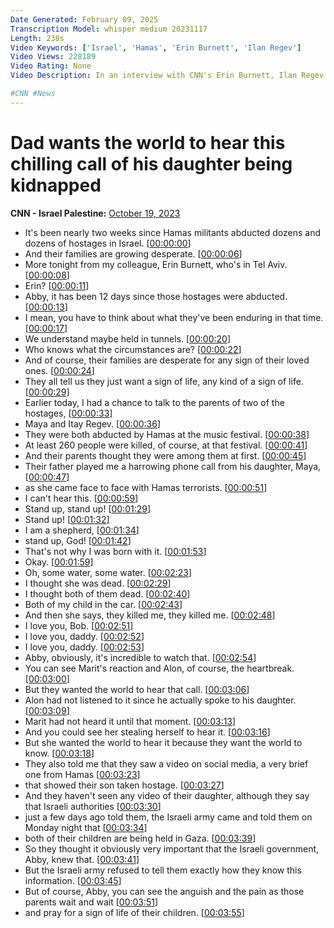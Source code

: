 ```yaml
---
Date Generated: February 09, 2025
Transcription Model: whisper medium 20231117
Length: 238s
Video Keywords: ['Israel', 'Hamas', 'Erin Burnett', 'Ilan Regev']
Video Views: 228189
Video Rating: None
Video Description: In an interview with CNN's Erin Burnett, Ilan Regev plays a heartbreaking call he received from his daughter, Maya, as she and her brother Itay were being kidnapped by Hamas.

#CNN #News
---
```


# Dad wants the world to hear this chilling call of his daughter being kidnapped
**CNN - Israel Palestine:** [October 19, 2023](https://www.youtube.com/watch?v=zW76wr0SA3E)
*  It's been nearly two weeks since Hamas militants abducted dozens and dozens of hostages in Israel. [[00:00:00](https://www.youtube.com/watch?v=zW76wr0SA3E&t=0.0s)]
*  And their families are growing desperate. [[00:00:06](https://www.youtube.com/watch?v=zW76wr0SA3E&t=6.28s)]
*  More tonight from my colleague, Erin Burnett, who's in Tel Aviv. [[00:00:08](https://www.youtube.com/watch?v=zW76wr0SA3E&t=8.16s)]
*  Erin? [[00:00:11](https://www.youtube.com/watch?v=zW76wr0SA3E&t=11.16s)]
*  Abby, it has been 12 days since those hostages were abducted. [[00:00:13](https://www.youtube.com/watch?v=zW76wr0SA3E&t=13.36s)]
*  I mean, you have to think about what they've been enduring in that time. [[00:00:17](https://www.youtube.com/watch?v=zW76wr0SA3E&t=17.0s)]
*  We understand maybe held in tunnels. [[00:00:20](https://www.youtube.com/watch?v=zW76wr0SA3E&t=20.44s)]
*  Who knows what the circumstances are? [[00:00:22](https://www.youtube.com/watch?v=zW76wr0SA3E&t=22.44s)]
*  And of course, their families are desperate for any sign of their loved ones. [[00:00:24](https://www.youtube.com/watch?v=zW76wr0SA3E&t=24.72s)]
*  They all tell us they just want a sign of life, any kind of a sign of life. [[00:00:29](https://www.youtube.com/watch?v=zW76wr0SA3E&t=29.2s)]
*  Earlier today, I had a chance to talk to the parents of two of the hostages, [[00:00:33](https://www.youtube.com/watch?v=zW76wr0SA3E&t=33.28s)]
*  Maya and Itay Regev. [[00:00:36](https://www.youtube.com/watch?v=zW76wr0SA3E&t=36.92s)]
*  They were both abducted by Hamas at the music festival. [[00:00:38](https://www.youtube.com/watch?v=zW76wr0SA3E&t=38.76s)]
*  At least 260 people were killed, of course, at that festival. [[00:00:41](https://www.youtube.com/watch?v=zW76wr0SA3E&t=41.88s)]
*  And their parents thought they were among them at first. [[00:00:45](https://www.youtube.com/watch?v=zW76wr0SA3E&t=45.56s)]
*  Their father played me a harrowing phone call from his daughter, Maya, [[00:00:47](https://www.youtube.com/watch?v=zW76wr0SA3E&t=47.879999999999995s)]
*  as she came face to face with Hamas terrorists. [[00:00:51](https://www.youtube.com/watch?v=zW76wr0SA3E&t=51.84s)]
*  I can't hear this. [[00:00:59](https://www.youtube.com/watch?v=zW76wr0SA3E&t=59.16s)]
*  Stand up, stand up! [[00:01:29](https://www.youtube.com/watch?v=zW76wr0SA3E&t=89.36s)]
*  Stand up! [[00:01:32](https://www.youtube.com/watch?v=zW76wr0SA3E&t=92.44s)]
*  I am a shepherd, [[00:01:34](https://www.youtube.com/watch?v=zW76wr0SA3E&t=94.67999999999999s)]
*  stand up, God! [[00:01:42](https://www.youtube.com/watch?v=zW76wr0SA3E&t=102.08s)]
*  That's not why I was born with it. [[00:01:53](https://www.youtube.com/watch?v=zW76wr0SA3E&t=113.72s)]
*  Okay. [[00:01:59](https://www.youtube.com/watch?v=zW76wr0SA3E&t=119.16s)]
*  Oh, some water, some water. [[00:02:23](https://www.youtube.com/watch?v=zW76wr0SA3E&t=143.82s)]
*  I thought she was dead. [[00:02:29](https://www.youtube.com/watch?v=zW76wr0SA3E&t=149.16s)]
*  I thought both of them dead. [[00:02:40](https://www.youtube.com/watch?v=zW76wr0SA3E&t=160.68s)]
*  Both of my child in the car. [[00:02:43](https://www.youtube.com/watch?v=zW76wr0SA3E&t=163.2s)]
*  And then she says, they killed me, they killed me. [[00:02:48](https://www.youtube.com/watch?v=zW76wr0SA3E&t=168.4s)]
*  I love you, Bob. [[00:02:51](https://www.youtube.com/watch?v=zW76wr0SA3E&t=171.44s)]
*  I love you, daddy. [[00:02:52](https://www.youtube.com/watch?v=zW76wr0SA3E&t=172.44s)]
*  I love you, daddy. [[00:02:53](https://www.youtube.com/watch?v=zW76wr0SA3E&t=173.44s)]
*  Abby, obviously, it's incredible to watch that. [[00:02:54](https://www.youtube.com/watch?v=zW76wr0SA3E&t=174.44s)]
*  You can see Marit's reaction and Alon, of course, the heartbreak. [[00:03:00](https://www.youtube.com/watch?v=zW76wr0SA3E&t=180.07999999999998s)]
*  But they wanted the world to hear that call. [[00:03:06](https://www.youtube.com/watch?v=zW76wr0SA3E&t=186.04s)]
*  Alon had not listened to it since he actually spoke to his daughter. [[00:03:09](https://www.youtube.com/watch?v=zW76wr0SA3E&t=189.16s)]
*  Marit had not heard it until that moment. [[00:03:13](https://www.youtube.com/watch?v=zW76wr0SA3E&t=193.56s)]
*  And you could see her stealing herself to hear it. [[00:03:16](https://www.youtube.com/watch?v=zW76wr0SA3E&t=196.56s)]
*  But she wanted the world to hear it because they want the world to know. [[00:03:18](https://www.youtube.com/watch?v=zW76wr0SA3E&t=198.6s)]
*  They also told me that they saw a video on social media, a very brief one from Hamas [[00:03:23](https://www.youtube.com/watch?v=zW76wr0SA3E&t=203.08s)]
*  that showed their son taken hostage. [[00:03:27](https://www.youtube.com/watch?v=zW76wr0SA3E&t=207.44000000000003s)]
*  And they haven't seen any video of their daughter, although they say that Israeli authorities [[00:03:30](https://www.youtube.com/watch?v=zW76wr0SA3E&t=210.08s)]
*  just a few days ago told them, the Israeli army came and told them on Monday night that [[00:03:34](https://www.youtube.com/watch?v=zW76wr0SA3E&t=214.04000000000002s)]
*  both of their children are being held in Gaza. [[00:03:39](https://www.youtube.com/watch?v=zW76wr0SA3E&t=219.12s)]
*  So they thought it obviously very important that the Israeli government, Abby, knew that. [[00:03:41](https://www.youtube.com/watch?v=zW76wr0SA3E&t=221.60000000000002s)]
*  But the Israeli army refused to tell them exactly how they know this information. [[00:03:45](https://www.youtube.com/watch?v=zW76wr0SA3E&t=225.88000000000002s)]
*  But of course, Abby, you can see the anguish and the pain as those parents wait and wait [[00:03:51](https://www.youtube.com/watch?v=zW76wr0SA3E&t=231.72s)]
*  and pray for a sign of life of their children. [[00:03:55](https://www.youtube.com/watch?v=zW76wr0SA3E&t=235.84s)]
